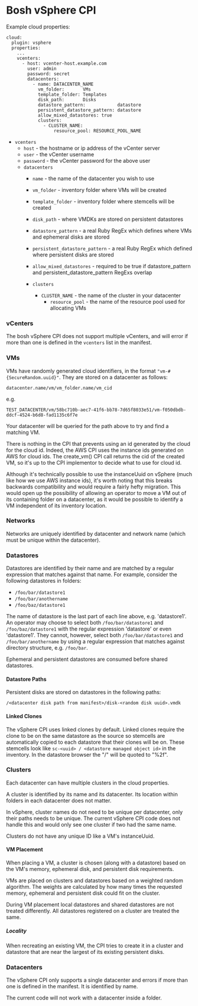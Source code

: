 # Bosh vSphere CPI


Example cloud properties:

```
cloud:
  plugin: vsphere
  properties:
	...
    vcenters:
      - host: vcenter-host.example.com
        user: admin
        password: secret
        datacenters:
          - name: DATACENTER_NAME
            vm_folder:       VMs
            template_folder: Templates
            disk_path:       Disks
            datastore_pattern:            datastore
            persistent_datastore_pattern: datastore
            allow_mixed_datastores: true
            clusters:
              - CLUSTER_NAME:
                  resource_pool: RESOURCE_POOL_NAME
```
* `vcenters`
	* `host` - the hostname or ip address of the vCenter server
	* `user` - the vCenter username
	* `password` - the vCenter password for the above user
	* `datacenters`
		* `name` - the name of the datacenter you wish to use
		* `vm_folder` - inventory folder where VMs will be created
		* `template_folder` - inventory folder where stemcells will be created
		* `disk_path` - where VMDKs are stored on persistent datastores
		* `datastore_pattern` - a real Ruby RegEx which defines where VMs and ephemeral disks are stored
		* `persistent_datastore_pattern` - a real Ruby RegEx which defined where persistent disks are stored
		* `allow_mixed_datastores` - required to be true if datastore\_pattern and persistent\_datastore\_pattern RegExs overlap

		* `clusters`
  			* `CLUSTER_NAME` - the name of the cluster in your datacenter
  				* `resource_pool` - the name of the resource pool used for allocating VMs


### vCenters

The bosh vSphere CPI does not support multiple vCenters, and will error if more
than one is defined in the `vcenters` list in the manifest.

### VMs

VMs have randomly generated cloud identifiers, in the format `"vm-#{SecureRandom.uuid}"`. They are stored on a datacenter as follows:

`datacenter.name/vm/vm_folder.name/vm_cid`

e.g.

 `TEST_DATACENTER/vm/58bc710b-aec7-41f6-bb78-7d65f8033e51/vm-f050dbdb-ddcf-4524-b6d8-fad1135c6f7e`

Your datacenter will be queried for the path above to try and find a matching VM.

There is nothing in the CPI that prevents using an id generated by the cloud for the cloud id. Indeed, the AWS CPI uses the instance ids generated on AWS
for cloud ids. The create_vm() CPI call returns the cid of the created VM, so it's up to the CPI implementor to decide what to use for cloud id.

Although it's technically possible to use the instanceUuid on vSphere (much like how we use AWS instance ids), it's worth noting that this breaks backwards compatibility and would require a fairly hefty migration. This would open up the possibility of allowing an operator to move a VM out of its containing folder on a datacenter, as it would be possible to identify a VM independent of its inventory location.

### Networks

Networks are uniquely identified by datacenter and network name (which must be unique within the datacenter).

### Datastores

Datastores are identified by their name and are matched by a regular expression that matches against that name. For example, consider the following datastores in folders:

- `/foo/bar/datastore1`
- `/foo/bar/anothername`
- `/foo/baz/datastore1`

The name of datastore is the last part of each line above, e.g. 'datastore1'. An operator may choose to select both `/foo/bar/datastore1` and `/foo/baz/datastore1` with the regular expression 'datastore' or even 'datastore1'. They cannot, however, select both `/foo/bar/datastore1` and `/foo/bar/anothername` by using a regular expression that matches against directory structure, e.g. `/foo/bar`.

Ephemeral and persistent datastores are consumed before shared datastores.

#### Datastore Paths

Persistent disks are stored on datastores in the following paths:

`/<datacenter disk path from manifest>/disk-<random disk uuid>.vmdk`

#### Linked Clones

The vSphere CPI uses linked clones by default. Linked clones require the clone to be on the same datastore as the source so stemcells are automatically copied to each datastore that their clones will be on. These stemcells look like `sc-<uuid> / <datastore managed object id>` in the inventory. In the datastore browser the "/" will be quoted to "%2f".

### Clusters

Each datacenter can have multiple clusters in the cloud properties.

A cluster is identified by its name and its datacenter. Its location within folders in each datacenter does not matter.

In vSphere, cluster names do not need to be unique per datacenter, only their paths needs to be unique. The current vSphere CPI code does not handle this and would only see one cluster if two had the same name.

Clusters do not have any unique ID like a VM's instanceUuid.

#### VM Placement

When placing a VM, a cluster is chosen (along with a datastore) based on the VM's memory, ephemeral disk, and persistent disk requirements.

VMs are placed on clusters and datastores based on a weighted random algorithm. The weights are calculated by how many times the requested memory, ephemeral and persistent disk could fit on the cluster.

During VM placement local datastores and shared datastores are not treated differently. All datastores registered on a cluster are treated the same.

##### Locality

When recreating an existing VM, the CPI tries to create it in a cluster and datastore that are near the largest of its existing persistent disks.

### Datacenters

The vSphere CPI only supports a single datacenter and errors if more than one is defined in the manifest. It is identified by name.

The current code will not work with a datacenter inside a folder.
